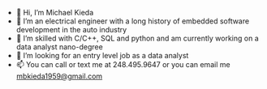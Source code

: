 - 👋 Hi, I’m Michael Kieda
- 👀 I’m an electrical engineer with a long history of embedded software development in the auto industry
- 🌱 I’m skilled with C/C++, SQL and python and am currently working on a data analyst nano-degree
- 💞️ I’m looking for an entry level job as a data analyst
- 📫 You can call or text me at 248.495.9647 or you can email me mbkieda1959@gmail.com

<!---
mbkieda/mbkieda is a ✨ special ✨ repository because its `README.md` (this file) appears on your GitHub profile.
You can click the Preview link to take a look at your changes.
--->
